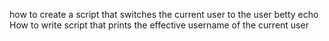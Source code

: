 how to create a script that switches the current user to the user betty
echo  How to write script that prints the effective username of the current user
